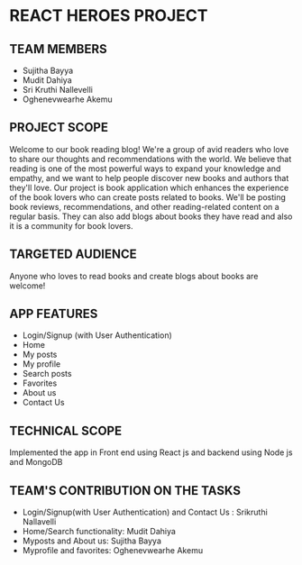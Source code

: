 # REACT HEROES PROJECT

## TEAM MEMBERS

- Sujitha Bayya
- Mudit Dahiya
- Sri Kruthi Nallevelli
- Oghenevwearhe Akemu

## PROJECT SCOPE 
Welcome to our book reading blog! We're a group of avid readers who love to share our thoughts and
recommendations with the world. We believe that reading is one of the most powerful ways to expand your knowledge and empathy, and we want to help people discover new books and authors that they'll love.
Our project is book application which enhances the experience of the book lovers who can create posts related to books.
We'll be posting book reviews, recommendations, and other reading-related content on a regular basis.
They can also add blogs about books they have read and also it is a community for book lovers.

## TARGETED AUDIENCE 
Anyone who loves to read books and create blogs about books are welcome!

## APP FEATURES 
- Login/Signup (with User Authentication)
- Home
- My posts
- My profile
- Search posts
- Favorites
- About us
- Contact Us

## TECHNICAL SCOPE 
Implemented the app in Front end using React js and backend using Node js and MongoDB

## TEAM'S CONTRIBUTION ON THE TASKS 
- Login/Signup(with User Authentication) and Contact Us : Srikruthi  Nallavelli
- Home/Search functionality: Mudit Dahiya
- Myposts and About us: Sujitha Bayya
- Myprofile and favorites: Oghenevwearhe Akemu




